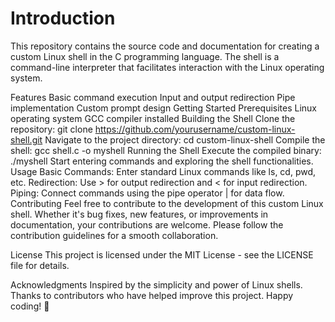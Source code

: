 <h1>Introduction</h1>
This repository contains the source code and documentation for creating a custom Linux shell in the C programming language. The shell is a command-line interpreter that facilitates interaction with the Linux operating system.

Features
Basic command execution
Input and output redirection
Pipe implementation
Custom prompt design
Getting Started
Prerequisites
Linux operating system
GCC compiler installed
Building the Shell
Clone the repository: git clone https://github.com/yourusername/custom-linux-shell.git
Navigate to the project directory: cd custom-linux-shell
Compile the shell: gcc shell.c -o myshell
Running the Shell
Execute the compiled binary: ./myshell
Start entering commands and exploring the shell functionalities.
Usage
Basic Commands: Enter standard Linux commands like ls, cd, pwd, etc.
Redirection: Use > for output redirection and < for input redirection.
Piping: Connect commands using the pipe operator | for data flow.
Contributing
Feel free to contribute to the development of this custom Linux shell. Whether it's bug fixes, new features, or improvements in documentation, your contributions are welcome. Please follow the contribution guidelines for a smooth collaboration.

License
This project is licensed under the MIT License - see the LICENSE file for details.

Acknowledgments
Inspired by the simplicity and power of Linux shells.
Thanks to contributors who have helped improve this project.
Happy coding! 🚀
